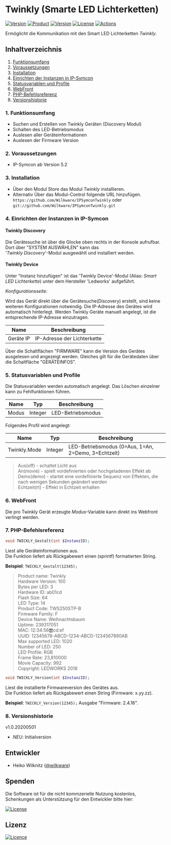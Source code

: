 # Twinkly (Smarte LED Lichterketten)

[![Version](https://img.shields.io/badge/Symcon-PHP--Modul-red.svg)](https://www.symcon.de/service/dokumentation/entwicklerbereich/sdk-tools/sdk-php/)
[![Product](https://img.shields.io/badge/Symcon%20Version-5.2%20%3E-blue.svg)](https://www.symcon.de/produkt/)
[![Version](https://img.shields.io/badge/Modul%20Version-1.0.20200501-orange.svg)](https://github.com/Wilkware/IPSymconTwinkly)
[![License](https://img.shields.io/badge/License-CC%20BY--NC--SA%204.0-green.svg)](https://creativecommons.org/licenses/by-nc-sa/4.0/)
[![Actions](https://github.com/Wilkware/IPSymconTwinkly/workflows/Check%20Style/badge.svg)](https://github.com/Wilkware/IPSymconTwinkly/actions)

Ermöglicht die Kommunikation mit den Smart LED Lichterketten *Twinkly*.

## Inhaltverzeichnis

1. [Funktionsumfang](#1-funktionsumfang)
2. [Voraussetzungen](#2-voraussetzungen)
3. [Installation](#3-installation)
4. [Einrichten der Instanzen in IP-Symcon](#4-einrichten-der-instanzen-in-ip-symcon)
5. [Statusvariablen und Profile](#5-statusvariablen-und-profile)
6. [WebFront](#6-webfront)
7. [PHP-Befehlsreferenz](#7-php-befehlsreferenz)
8. [Versionshistorie](#8-versionshistorie)

### 1. Funktionsumfang

* Suchen und Erstellen von Twinkly Geräten (Discovery Modul)
* Schalten des LED-Betriebsmodus
* Auslesen aller Geräteinformationen
* Auslesen der Firmware Version

### 2. Voraussetzungen

* IP-Symcon ab Version 5.2

### 3. Installation

* Über den Modul Store das Modul *Twinkly* installieren.
* Alternativ Über das Modul-Control folgende URL hinzufügen.  
`https://github.com/Wilkware/IPSymconTwinkly` oder `git://github.com/Wilkware/IPSymconTwinkly.git`

### 4. Einrichten der Instanzen in IP-Symcon

#### Twinkly Discovery

Die Gerätesuche ist über die Glocke oben rechts in der Konsole aufrufbar. Dort über "SYSTEM AUSWÄHLEN" kann das  
'_Twinkly Discovery_'-Modul ausgewählt und installiert werden.

#### Twinkly Device

Unter "Instanz hinzufügen" ist das 'Twinkly Device'-Modul (Alias: _Smart LED Lichterkette_) unter dem Hersteller 'Ledworks' aufgeführt.

_Konfigurationsseite_:

Wird das Gerät direkt über die Gerätesuche(Discovery) erstellt, sind keine weiteren Konfigurationen notwendig. Die IP-Adresse des Gerätes wird automatisch hinterlegt.
Werden Twinkly Geräte manuell angelegt, ist die entsprechende IP-Adresse einzutragen.

Name               | Beschreibung
------------------ | ---------------------------------
Geräte IP          | IP-Adresse der Lichterkette

Über die Schaltflächen "FIRMWARE" kann die Version des Gerätes ausgelesen und angezeigt werden.
Gleiches gilt für die Gerätedaten über die Schaltfläche "GERÄTEINFOS".

### 5. Statusvariablen und Profile

Die Statusvariablen werden automatisch angelegt. Das Löschen einzelner kann zu Fehlfunktionen führen.

Name              | Typ       | Beschreibung
------------------| --------- | ----------------
Modus             | Integer   | LED-Betriebsmodus

Folgendes Profil wird angelegt:

Name                 | Typ       | Beschreibung
-------------------- | --------- | ----------------
Twinkly.Mode         | Integer   | LED-Betriebsmodus (0=Aus, 1=An, 2=Demo, 3=Echtzeit)

> Aus(off) - schaltet Licht aus  
> An(movie) - spielt vordefinierten oder hochgeladenen Effekt ab  
> Demo(demo) - startet eine vordefinierte Sequenz von Effekten, die nach wenigen Sekunden geändert werden  
> Echtzeit(rt) - Effekt in Echtzeit erhalten  

### 6. WebFront

Die pro Twinkly Gerät erzeugte _Modus_-Variable kann direkt ins Webfront verlingt werden.

### 7. PHP-Befehlsreferenz

```php
void TWICKLY_Gestalt(int $InstanzID);
```

Liest alle Geräteinformationen aus.  
Die Funktion liefert als Rückgabewert einen (sprintf) formatierten String.

__Beispiel__: `TWICKLY_Gestalt(12345);`

> Product name: Twinkly  
> Hardware Version: 100  
> Bytes per LED: 3  
> Hardware ID: ab01cd  
> Flash Size: 64  
> LED Type: 14  
> Product Code: TWS250STP-B  
> Firmware Family: F  
> Device Name: Weihnachtsbaum  
> Uptime: 239317051  
> MAC: 12:34:56:ab:cd:ef  
> UUID: 12345678-ABCD-1234-ABCD-1234567890AB  
> Max supported LED: 1020  
> Number of LED: 250  
> LED Profile: RGB  
> Frame Rate: 23,810000  
> Movie Capacity: 992  
> Copyright: LEDWORKS 2018  

```php
void TWICKLY_Version(int $InstanzID);
```

Liest die installierte Firmwareversion des Gerätes aus.  
Die Funktion liefert als Rückgabewert einen String (Firmware: x.yy.zz).

__Beispiel__: `TWICKLY_Version(12345);` Ausgabe "Firmware: 2.4.16".

### 8. Versionshistorie

v1.0.20200501

* _NEU_: Initialversion

## Entwickler

* Heiko Wilknitz ([@wilkware](https://github.com/wilkware))

## Spenden

Die Software ist für die nicht kommzerielle Nutzung kostenlos, Schenkungen als Unterstützung für den Entwickler bitte hier:  

[![License](https://img.shields.io/badge/Einfach%20spenden%20mit-PayPal-blue.svg)](https://www.paypal.com/cgi-bin/webscr?cmd=_s-xclick&hosted_button_id=8816166)

## Lizenz

[![Licence](https://licensebuttons.net/i/l/by-nc-sa/transparent/00/00/00/88x31-e.png)](https://creativecommons.org/licenses/by-nc-sa/4.0/)
